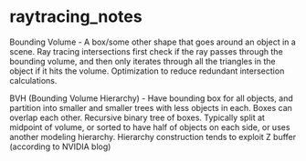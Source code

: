# raytracing_notes
Bounding Volume - A box/some other shape that goes around an object in a scene. Ray tracing intersections first check if the ray passes through the bounding volume, and then only iterates through all the triangles in the object if it hits the volume. Optimization to reduce redundant intersection calculations.

BVH (Bounding Volume Hierarchy) - Have bounding box for all objects, and partition into smaller and smaller trees with less objects in each. Boxes can overlap each other. Recursive binary tree of boxes. Typically split at midpoint of volume, or sorted to have half of objects on each side, or uses another modeling hierarchy. Hierarchy construction tends to exploit Z buffer (according to NVIDIA blog)

